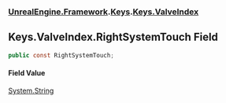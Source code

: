 ### [UnrealEngine.Framework](./UnrealEngine-Framework.md 'UnrealEngine.Framework').[Keys](./UnrealEngine-Framework-Keys.md 'UnrealEngine.Framework.Keys').[Keys.ValveIndex](./UnrealEngine-Framework-Keys-ValveIndex.md 'UnrealEngine.Framework.Keys.ValveIndex')
## Keys.ValveIndex.RightSystemTouch Field
  
```csharp
public const RightSystemTouch;
```
#### Field Value
[System.String](https://docs.microsoft.com/en-us/dotnet/api/System.String 'System.String')  

